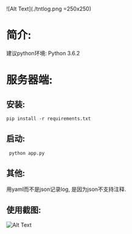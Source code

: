 
![Alt Text](./tntlog.png =250x250)

# 简介:

建议python环境: Python 3.6.2

# 服务器端:

## 安装:
```
pip install -r requirements.txt
```

## 启动:
```
 python app.py
 ```

## 其他:
用yaml而不是json记录log, 是因为json不支持注释.

## 使用截图:
![Alt Text](./sample2.gif)


